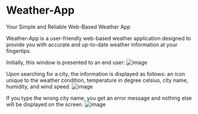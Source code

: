 # Weather-App
Your Simple and Reliable Web-Based Weather App

Weather-App is a user-friendly web-based weather application designed to provide you with accurate and up-to-date weather information at your fingertips.

Initially, this window is presented to an end user:
![image](https://github.com/SentinelleTech/Weather-App/assets/96134432/8de523ec-40da-422e-a9ca-7df81ed97cc0)

Upon searching for a city, the information is displayed as follows: an icon unique to the weather condition, temperature in degree celsius, city name, humidity, and wind speed.
![image](https://github.com/SentinelleTech/Weather-App/assets/96134432/23a5fc90-60d9-4d7a-ad24-2850641e073b)

If you type the wrong city name, you get an error message and nothing else will be displayed on the screen.
![image](https://github.com/SentinelleTech/Weather-App/assets/96134432/4e5fa8d7-34d7-41ad-84b8-a2bd41d17aa2)
